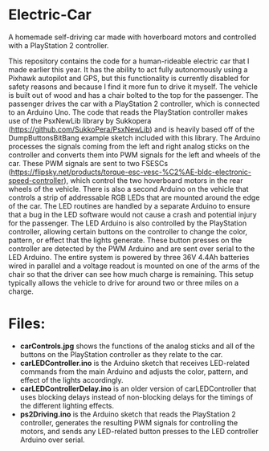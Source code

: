 # Electric-Car
A homemade self-driving car made with hoverboard motors and controlled with a PlayStation 2 controller.

This repository contains the code for a human-rideable electric car that I made earlier this year. It has the ability to act fully autonomously using a Pixhawk autopilot and GPS, but this functionality is currently disabled for safety reasons and because I find it more fun to drive it myself. The vehicle is built out of wood and has a chair bolted to the top for the passenger. The passenger drives the car with a PlayStation 2 controller, which is connected to an Arduino Uno. The code that reads the PlayStation controller makes use of the PsxNewLib library by Sukkopera (https://github.com/SukkoPera/PsxNewLib) and is heavily based off of the DumpButtonsBitBang example sketch included with this library. The Arduino processes the signals coming from the left and right analog sticks on the controller and converts them into PWM signals for the left and wheels of the car. These PWM signals are sent to two FSESCs (https://flipsky.net/products/torque-esc-vesc-%C2%AE-bldc-electronic-speed-controller), which control the two hoverboard motors in the rear wheels of the vehicle. There is also a second Arduino on the vehicle that controls a strip of addressable RGB LEDs that are mounted around the edge of the car. The LED routines are handled by a separate Arduino to ensure that a bug in the LED software would not cause a crash and potential injury for the passenger. The LED Arduino is also controlled by the PlayStation controller, allowing certain buttons on the controller to change the color, pattern, or effect that the lights generate. These button presses on the controller are detected by the PWM Arduino and are sent over serial to the LED Arduino. The entire system is powered by three 36V 4.4Ah batteries wired in parallel and a voltage readout is mounted on one of the arms of the chair so that the driver can see how much charge is remaining. This setup typically allows the vehicle to drive for around two or three miles on a charge.

# Files:
  - **carControls.jpg** shows the functions of the analog sticks and all of the buttons on the PlayStation controller as they relate to the car.
  - **carLEDController.ino** is the Arduino sketch that receives LED-related commands from the main Arduino and adjusts the color, pattern, and effect of the lights accordingly.
  - **carLEDControllerDelay.ino** is an older version of carLEDController that uses blocking delays instead of non-blocking delays for the timings of the different lighting effects.
  - **ps2Driving.ino** is the Arduino sketch that reads the PlayStation 2 controller, generates the resulting PWM signals for controlling the motors, and sends any LED-related button presses to the LED controller Arduino over serial.


